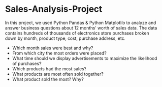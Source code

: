 # Sales-Analysis-Project
In this project, we used Python Pandas &amp; Python Matplotlib to analyze and answer business questions about 12 months' worth of sales data. The data contains hundreds of thousands of electronics store purchases broken down by month, product type, cost, purchase address, etc.  

- Which month sales were best and why? 
- From which city the most orders were placed? 
- What time should we display advertisements to maximize the likelihood of purchases? 
- Which products had the most sales? 
- What products are most often sold together? 
- What product sold the most? Why?
